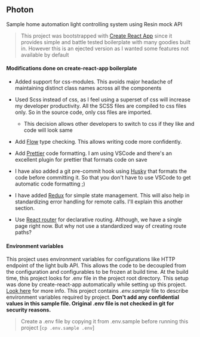 ## Photon

Sample home automation light controlling system using Resin mock API

> This project was bootstrapped with [Create React App](https://github.com/facebookincubator/create-react-app)
> since it provides simple and battle tested boilerplate with many goodies built in. However this is an ejected version
> as I wanted some features not available by default

#### Modifications done on create-react-app boilerplate
* Added support for css-modules. This avoids major headache of maintaining distinct class names across all the components
* Used Scss instead of css, as I feel using a superset of css will increase my developer productivity. All the SCSS files are compiled to css files only. So in the source code, only css files are imported.
  * This decision allows other developers to switch to css if they like and code will look same

* Add [Flow](https://flow.org/) type checking. This allows writing code more confidently.
* Add [Prettier](https://github.com/prettier/prettier) code formatting. I am using VSCode and there's an excellent plugin for prettier that formats code on save
* I have also added a git pre-commit hook using [Husky](https://github.com/typicode/husky) that formats the code before committing it. So that you don't have to use VSCode to get automatic code formatting ;)
* I have added [Redux](https://redux.js.org/) for simple state management. This will also help in standardizing error handling for remote calls. I'll explain this another section.
* Use [React router](https://github.com/ReactTraining/react-router) for declarative routing. Although, we have a single page right now. But why not use a standardized way of creating route paths?


#### Environment variables
This project uses environment variables for configurations like HTTP endpoint of the light bulb API. This allows the code to be decoupled from the configuration and configurables to be frozen at build time.
At the build time, this project looks for .env file in the project root directory. This setup was done by create-react-app automatically while setting up this project. [Look here](https://github.com/facebook/create-react-app/blob/master/packages/react-scripts/template/README.md#adding-custom-environment-variables) for more info.
This project contains *.env.sample* file to describe environment variables required by project. **Don't add any confidential values in this sample file. Original .env file is not checked in git for security reasons.**
> Create a .env file by copying it from .env.sample before running this project  [`cp .env.sample .env`]